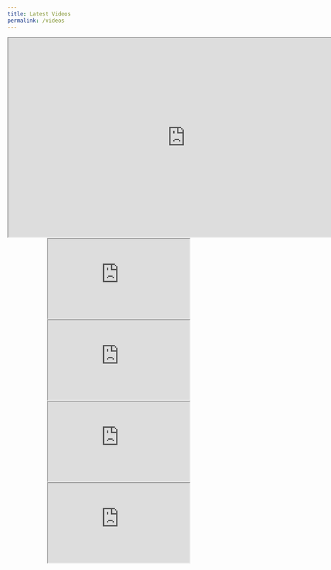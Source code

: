 ```yaml
---
title: Latest Videos
permalink: /videos
---
```

<center>
<div class="videoWrapper">
<iframe
  src="https://www.youtube.com/embed?listType=playlist&list=PLj5v5pB8v_zgViVBRKI-jkxYAqKpQhunD"
  title="Latest Videos"
  width="800"
  height="450"
  allowfullscreen>
</iframe>
</div>
</center>

<center>
<div class="videoWrapper">
<iframe
  src="https://www.youtube.com/embed?listType=playlist&list=PLj5v5pB8v_zgViVBRKI-jkxYAqKpQhunD&index=2"
  title="Latest Videos"
  width="320"
  height="180"
  allowfullscreen>
</iframe>
<iframe
  src="https://www.youtube.com/embed?listType=playlist&list=PLj5v5pB8v_zgViVBRKI-jkxYAqKpQhunD&index=3"
  title="Latest Videos"
  width="320"
  height="180"
  allowfullscreen>
</iframe>
<iframe
  src="https://www.youtube.com/embed?listType=playlist&list=PLj5v5pB8v_zgViVBRKI-jkxYAqKpQhunD&index=4"
  title="Latest Videos"
  width="320"
  height="180"
  allowfullscreen>
</iframe>
<iframe
  src="https://www.youtube.com/embed?listType=playlist&list=PLj5v5pB8v_zgViVBRKI-jkxYAqKpQhunD&index=5"
  title="Latest Videos"
  width="320"
  height="180"
  allowfullscreen>
</iframe>
</div>
</center>
